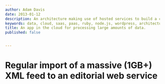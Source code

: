 ```yaml
---
author: Adam Davis
date: 2013-01-12
description: An architecture making use of hosted services to build a complete system in the cloud for large data processing
keywords: data, cloud, saas, paas, ruby, node.js, wordpress, architecture, xml
title: An app in the cloud for processing large amounts of data.
published: false


---
```


Regular import of a massive (1GB+) XML feed to an editorial web service
=======================================================================